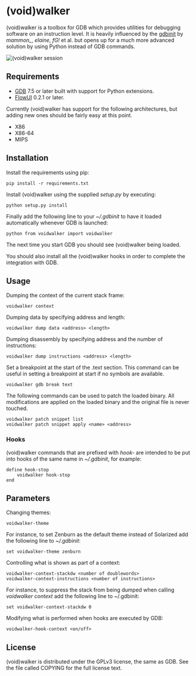# (void)walker

(void)walker is a toolbox for GDB which provides utilities for debugging
software on an instruction level. It is heavily influenced by the
[gdbinit](https://github.com/gdbinit/Gdbinit) by  *mammon_*, *elaine*, *fG!*
et al. but opens up for a much more advanced solution by using Python instead
of GDB commands.

![(void)walker session](https://github.com/dholm/voidwalker/raw/master/screenshot.png)


## Requirements

 * [GDB](http://www.gnu.org/software/gdb/) 7.5 or later built with support for
   Python extensions.
 * [FlowUI](https://github.com/dholm/FlowUI) 0.2.1 or later.

Currently (void)walker has support for the following architectures, but adding
new ones should be fairly easy at this point.

 * X86
 * X86-64
 * MIPS


## Installation

Install the requirements using pip:

    pip install -r requirements.txt

Install (void)walker using the supplied *setup.py* by executing:

    python setup.py install

Finally add the following line to your *~/.gdbinit* to have it loaded
automatically whenever GDB is launched:

    python from voidwalker import voidwalker

The next time you start GDB you should see (void)walker being loaded.

You should also install all the (void)walker hooks in order to complete the
integration with GDB.


## Usage

Dumping the context of the current stack frame:

    voidwalker context

Dumping data by specifying address and length:

    voidwalker dump data <address> <length>

Dumping disassembly by specifying address and the number of instructions:

    voidwalker dump instructions <address> <length>

Set a breakpoint at the start of the .text section. This command can be useful
in setting a breakpoint at start if no symbols are available.

    voidwalker gdb break text

The following commands can be used to patch the loaded binary. All
modifications are applied on the loaded binary and the original file is never
touched.

    voidwalker patch snippet list
	voidwalker patch snippet apply <name> <address>


### Hooks

(void)walker commands that are prefixed with *hook-* are intended to be put
into hooks of the same name in *~/.gdbinit*, for example:

    define hook-stop
        voidwalker hook-stop
    end


## Parameters

Changing themes:

    voidwalker-theme

For instance, to set Zenburn as the default theme instead of Solarized add the
following line to *~/.gdbinit*:

    set voidwalker-theme zenburn

Controlling what is shown as part of a context:

    voidwalker-context-stackdw <number of doublewords>
    voidwalker-context-instructions <number of instructions>

For instance, to suppress the stack from being dumped when calling *voidwalker
context* add the following line to ~/.gdbinit:

    set voidwalker-context-stackdw 0

Modifying what is performed when hooks are executed by GDB:

    voidwalker-hook-context <on/off>


## License

(void)walker is distributed under the GPLv3 license, the same as GDB. See the
file called COPYING for the full license text.

